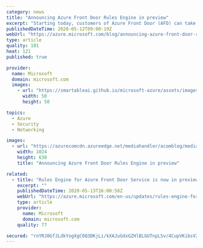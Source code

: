 ```yaml
---
category: news
title: "Announcing Azure Front Door Rules Engine in preview"
excerpt: "Starting today, customers of Azure Front Door (AFD) can take advantage of new rules to further customize their AFD behavior to best meet the needs of their customers. These rules bring the specific routing needs of your customers to the forefront of application delivery on Azure Front Door, giving you"
publishedDateTime: 2020-05-12T09:00:19Z
webUrl: "https://azure.microsoft.com/blog/announcing-azure-front-door-rules-engine-in-preview/"
type: article
quality: 101
heat: 121
published: true

provider:
  name: Microsoft
  domain: microsoft.com
  images:
    - url: "https://smartableai.github.io/microsoft-azure/assets/images/organizations/microsoft.com-50x50.jpg"
      width: 50
      height: 50

topics:
  - Azure
  - Security
  - Networking

images:
  - url: "https://azurecomcdn.azureedge.net/mediahandler/acomblog/media/Default/blog/c80925a6-c768-4ec7-8750-50ce4fdbe044.png"
    width: 1024
    height: 630
    title: "Announcing Azure Front Door Rules Engine in preview"

related:
  - title: "Rules Engine for Azure Front Door Service is now in preview"
    excerpt: ""
    publishedDateTime: 2020-05-13T16:00:58Z
    webUrl: "https://azure.microsoft.com/en-us/updates/rules-engine-for-azure-front-door-service-is-now-in-preview/"
    type: article
    provider:
      name: Microsoft
      domain: microsoft.com
    quality: 77

secured: "rnYRJ0GfJLdkYogXgC0Q3DKjLi/kXAJuGdxGZHlBLGUTnpLSv/4CupVKibsV25vqTGG2z3rdfuRn5OsHx2RZTxocuoMoiHshdOELFFVdItKznYqmaBiB72eXkGeU+b0JC9hVnxARSLgzOInAFUvXJxpSCfeTfLfPyRNozh4YklLr+JR10y3z14pDOsZyiRnuOZamSmYo3YlaNaTGjFCi60XRomBNC8PjhDrv1dU39+SpeKalFfwxYrAFHU6UjgX5qStsXs3kEPOUzopT0njLXDaGYtKxB6Zk44d4BRysRf1jXcnndnq3XXbAZ1JKDbrvXAMf0WbbB4hV4LwhtW3MyQ==;KSh8wT3XxS5BzQvVwd5uoA=="
---
```


